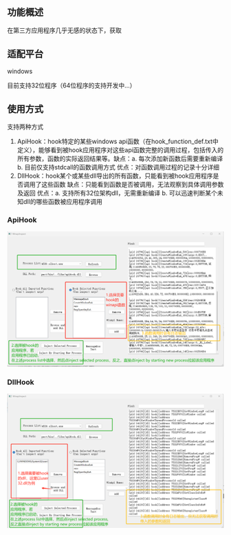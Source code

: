## 功能概述
在第三方应用程序几乎无感的状态下，获取

## 适配平台
windows

目前支持32位程序（64位程序的支持开发中...）
## 使用方式
支持两种方式

1. ApiHook：hook特定的某些windows api函数（在hook_function_def.txt中定义），能够看到被hook应用程序对这些api函数完整的调用过程，包括传入的所有参数，函数的实际返回结果等。缺点：a. 每次添加新函数后需要重新编译 b. 目前仅支持stdcall的函数调用方式 优点：对函数调用过程的记录十分详细
2. DllHook：hook某个或某些dll导出的所有函数，只能看到被hook应用程序是否调用了这些函数 缺点：只能看到函数是否被调用，无法观察到具体调用参数及返回 优点：a. 支持所有32位架构dll，无需重新编译 b. 可以迅速判断某个未知dll的哪些函数被应用程序调用

### ApiHook
![image](documention/apiHook.png)

### DllHook
![image](documention/dllHook.png)